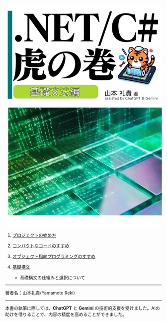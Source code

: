 ![csharp-toranomaki](./img/toranomaki.jpg)

1. [プロジェクトの始め方](./プロジェクトの始め方.md)

1. [コンパクトなコードのすすめ](./コンパクトなコードのすすめ.md)

1. [オブジェクト指向プログラミングのすすめ](./オブジェクト指向プログラミングのすすめ.md)

1. [基礎構文](./基礎構文/README.md)
    - 基礎構文の仕組みと選択について



---

著者名：山本礼貴(Yamamoto Reki)

---

本書の執筆に際しては、**ChatGPT** と **Gemini** の技術的支援を受けました。AIの助けを借りることで、内容の精度を高めることができました。